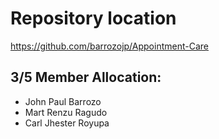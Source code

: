# Repository location

https://github.com/barrozojp/Appointment-Care

## 3/5 Member Allocation: 
  * John Paul Barrozo
  * Mart Renzu Ragudo
  * Carl Jhester Royupa

